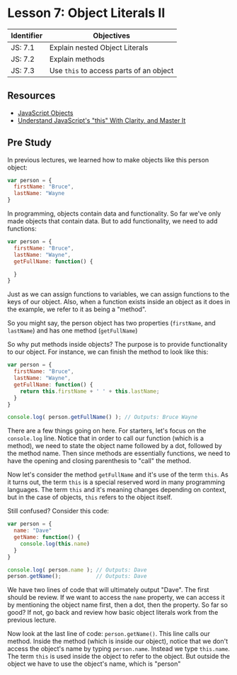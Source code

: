 # Lesson 7: Object Literals II

Identifier   | Objectives
-------------|------------
JS: 7.1      | Explain nested Object Literals
JS: 7.2      | Explain methods
JS: 7.3      | Use `this` to access parts of an object

## Resources

- [JavaScript Objects](http://www.w3schools.com/js/js_object_definition.asp)
- [Understand JavaScript's "this" With Clarity, and Master It](http://javascriptissexy.com/understand-javascripts-this-with-clarity-and-master-it/)

## Pre Study

In previous lectures, we learned how to make objects like this person object:

```js
var person = {
  firstName: "Bruce",
  lastName: "Wayne
}
```

In programming, objects contain data and functionality. So far we've only made objects that contain data. But to add functionality, we need to add functions:

```js
var person = {
  firstName: "Bruce",
  lastName: "Wayne",
  getFullName: function() {

  }
}
```

Just as we can assign functions to variables, we can assign functions to the keys of our object. Also, when a function exists inside an object as it does in the example, we refer to it as being a "method".

So you might say, the person object has two properties (`firstName`, and `lastName`) and has one method (`getFullName`)

So why put methods inside objects? The purpose is to provide functionality to our object. For instance, we can finish the method to look like this:

```js
var person = {
  firstName: "Bruce",
  lastName: "Wayne",
  getFullName: function() {
    return this.firstName + ' ' + this.lastName;
  }
}

console.log( person.getFullName() ); // Outputs: Bruce Wayne
```

There are a few things going on here. For starters, let's focus on the `console.log` line. Notice that in order to call our function (which is a method), we need to state the object name followed by a dot, followed by the method name. Then since methods are essentially functions, we need to have the opening and closing parenthesis to "call" the method.

Now let's consider the method `getFullName` and it's use of the term `this`. As it turns out, the term `this` is a special reserved word in many programming languages. The term `this` and it's meaning changes depending on context, but in the case of objects, `this` refers to the object itself.

Still confused? Consider this code:

```js
var person = {
  name: "Dave"
  getName: function() {
    console.log(this.name)
  }
}

console.log( person.name ); // Outputs: Dave
person.getName();           // Outputs: Dave
```

We have two lines of code that will ultimately output "Dave". The first should be review. If we want to access the `name` property, we can access it by mentioning the object name first, then a dot, then the property. So far so good? If not, go back and review how basic object literals work from the previous lecture.

Now look at the last line of code: `person.getName()`. This line calls our method. Inside the method (which is inside our object), notice that we don't access the object's name by typing `person.name`. Instead we type `this.name`. The term `this` is used inside the object to refer to the object. But outside the object we have to use the object's name, which is "person"


